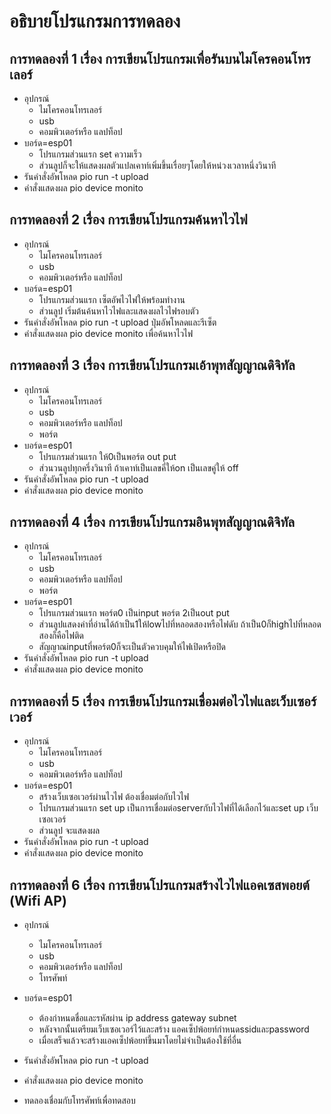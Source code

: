 # อธิบายโปรแกรมการทดลอง
## การทดลองที่ 1 เรื่อง การเขียนโปรแกรมเพื่อรันบนไมโครคอนโทรเลอร์
- อุปกรณ์
  - ไมโครคอนโทรเลอร์
  - usb
  - คอมพิวเตอร์หรือ แลปท็อป
 - บอร์ด=esp01
   - โปรแกรมส่วนแรก set ความเร็ว
   - ส่วนลูปก็จะให้แสดงผลตัวแปลเคาท์เพิ่มขึ้นเรื่อยๆโดยให้หน่วงเวลาหนึ่งวินาที
- รันคำสั่งอัพโหลด pio run -t upload
- คำสั่งแสดงผล pio device monito 
## การทดลองที่ 2 เรื่อง การเขียนโปรแกรมค้นหาไวไฟ
- อุปกรณ์
  - ไมโครคอนโทรเลอร์
  - usb
  - คอมพิวเตอร์หรือ แลปท็อป
- บอร์ด=esp01
  - โปรแกรมส่วนแรก เซ็ตอัพไวไฟให้พร้อมทำงาน
  - ส่วนลูป เริ่มต้นค้นหาไวไฟและแสดงผลไวไฟรอบตัว
- รันคำสั่งอัพโหลด pio run -t upload ปุ่มอัพโหลดและรีเซ็ต
- คำสั่งแสดงผล pio device monito เพื่อค้นหาไวไฟ
## การทดลองที่ 3 เรื่อง การเขียนโปรแกรมเอ้าพุทสัญญาณดิจิทัล
- อุปกรณ์
  - ไมโครคอนโทรเลอร์
  - usb
  - คอมพิวเตอร์หรือ แลปท็อป
  - พอร์ต
- บอร์ด=esp01
  - โปรแกรมส่วนแรก ให้0เป็นพอร์ต out put
  - ส่วนวนลูปทุกครึ่งวินาที ถ้าเคาท์เป็นเลขคี่ให้on เป็นเลขคู่ให้ off
- รันคำสั่งอัพโหลด pio run -t upload
- คำสั่งแสดงผล pio device monito
## การทดลองที่ 4 เรื่อง การเขียนโปรแกรมอินพุทสัญญาณดิจิทัล
- อุปกรณ์
  - ไมโครคอนโทรเลอร์
  - usb
  - คอมพิวเตอร์หรือ แลปท็อป
  - พอร์ต
- บอร์ด=esp01
  - โปรแกรมส่วนแรก พอร์ต0 เป็นinput พอร์ต 2เป็นout put
  - ส่วนลูปแสดงค่าที่อ่านได้ถ้าเป็น1ให้lowไปที่หลอดสองหรือไฟดับ ถ้าเป็น0ก็highไปที่หลอดสองก็คือไฟติด
  - สัญญาณinputที่พอร์ต0ก็จะเป็นตัวควบคุมให้ไฟเปิดหรือปิด
- รันคำสั่งอัพโหลด pio run -t upload
- คำสั่งแสดงผล pio device monito
## การทดลองที่ 5 เรื่อง การเขียนโปรแกรมเชื่อมต่อไวไฟและเว็บเซอร์เวอร์
- อุปกรณ์
  - ไมโครคอนโทรเลอร์
  - usb
  - คอมพิวเตอร์หรือ แลปท็อป
- บอร์ด=esp01
  - สร้างเว็บเซอเวอร์ผ่านไวไฟ ต้องเชื่อมต่อกับไวไฟ
  - โปรแกรมส่วนแรก set up เป็นการเชื่อมต่อserverกับไวไฟที่ได้เลือกไว้และset up เว็บเซอเวอร์
  - ส่วนลูป จะแสดงผล
- รันคำสั่งอัพโหลด pio run -t upload
- คำสั่งแสดงผล pio device monito
## การทดลองที่ 6 เรื่อง การเขียนโปรแกรมสร้างไวไฟแอคเซสพอยต์ (Wifi AP)
- อุปกรณ์
  - ไมโครคอนโทรเลอร์
  - usb
  - คอมพิวเตอร์หรือ แลปท็อป
  - โทรศัพท์
- บอร์ด=esp01
  - ต้องกำหนดชื่อและรหัสผ่าน ip address gateway subnet
  - หลังจากนั้นเตรียมเว็บเซอเวอร์ไว้และสร้าง แอคเซ็ปพ้อยท์กำหนดssidและpassword 
  - เมื่อเสร็จแล้วจะสร้างแอคเซ็ปพ้อยท์ขึ้นมาโดยไม่จำเป็นต้องใช้ที่อื่น
  
- รันคำสั่งอัพโหลด pio run -t upload
- คำสั่งแสดงผล pio device monito
- ทดลองเชื่อมกับโทรศัพท์เพื่อทดสอบ









